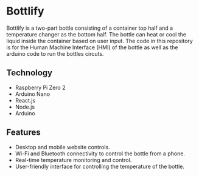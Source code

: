 # Bottlify

Bottlify is a two-part bottle consisting of a container top half and a temperature changer as the bottom half. The bottle can heat or cool the liquid inside the container based on user input. The code in this repository is for the Human Machine Interface (HMI) of the bottle as well as the arduino code to run the bottles circuts.

## Technology

- Raspberry Pi Zero 2
- Arduino Nano
- React.js
- Node.js
- Arduino

## Features

- Desktop and mobile website controls.
- Wi-Fi and Bluetooth connectivity to control the bottle from a phone.
- Real-time temperature monitoring and control.
- User-friendly interface for controlling the temperature of the bottle.


